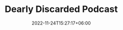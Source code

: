 ---
title: "Dearly Discarded Podcast"
date: 2022-11-24T15:27:17+06:00
draft: false
bg_image: "images/backgrounds/page-title.jpg"
description : "Dearly Discarded is a podcast dedicated to people who have been silenced. Participants are from all walks of life, but they have one thing in common: they participated in the “safe and effective” medicine that they believed would protect them during the pandemic. Now they are injured and ignored. Please listen with an open mind and heart. Hear these voices and share their stories with your friends and family."
linkurl: "https://react19.org/podcast"
type: "resource"
weight: 5
---